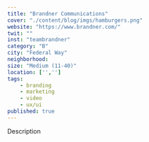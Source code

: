 ```yaml
---
title: "Brandner Communications"
cover: "./content/blog/imgs/hamburgers.png"
website: "https://www.brandner.com/"
twit: ""
inst: "teambrandner"
category: "B"
city: "Federal Way"
neighborhood:
size: "Medium (11-40)"
location: ['','']
tags:
    - branding
    - marketing
    - video
    - ux/ui
published: true
---
```


Description
